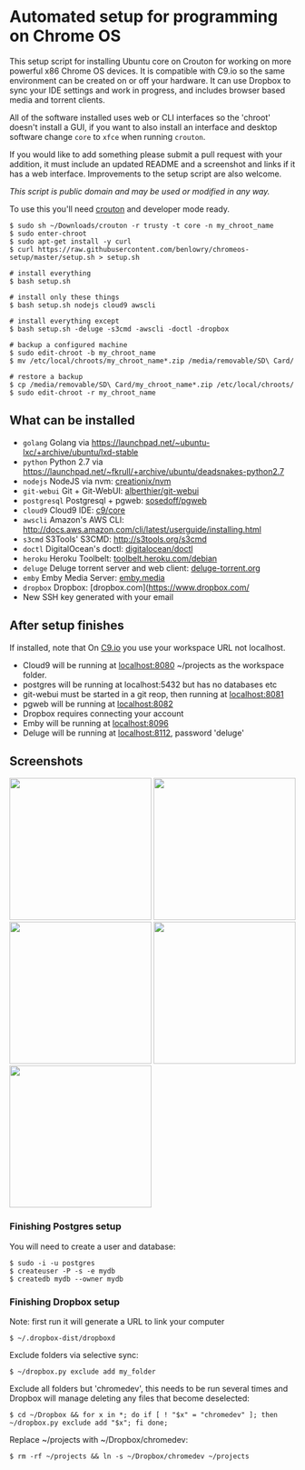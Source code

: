 # Automated setup for programming on Chrome OS

This setup script for installing Ubuntu core on Crouton for working on more powerful x86 Chrome OS 
devices.  It is compatible with C9.io so the same environment can be created on or off your 
hardware.  It can use Dropbox to sync your IDE settings and work in progress, and includes browser
based media and torrent clients.

All of the software installed uses web or CLI interfaces so the 'chroot' doesn't install a GUI, if you
want to also install an interface and desktop software change `core` to `xfce` when running `crouton`.

If you would like to add something please submit a pull request with your addition, it must include
an updated README and a screenshot and links if it has a web interface.  Improvements to the setup
script are also welcome.

*This script is public domain and may be used or modified in any way.*

To use this you'll need [crouton](https://github.com/dnschneid/crouton) and developer mode ready.

    $ sudo sh ~/Downloads/crouton -r trusty -t core -n my_chroot_name
    $ sudo enter-chroot
    $ sudo apt-get install -y curl
    $ curl https://raw.githubusercontent.com/benlowry/chromeos-setup/master/setup.sh > setup.sh 
    
    # install everything
    $ bash setup.sh
    
    # install only these things
    $ bash setup.sh nodejs cloud9 awscli
    
    # install everything except
    $ bash setup.sh -deluge -s3cmd -awscli -doctl -dropbox
    
    # backup a configured machine
    $ sudo edit-chroot -b my_chroot_name
    $ mv /etc/local/chroots/my_chroot_name*.zip /media/removable/SD\ Card/
    
    # restore a backup
    $ cp /media/removable/SD\ Card/my_chroot_name*.zip /etc/local/chroots/
    $ sudo edit-chroot -r my_chroot_name

## What can be installed
- `golang` Golang via https://launchpad.net/~ubuntu-lxc/+archive/ubuntu/lxd-stable
- `python` Python 2.7 via https://launchpad.net/~fkrull/+archive/ubuntu/deadsnakes-python2.7
- `nodejs` NodeJS via nvm: [creationix/nvm](https://github.com/creationix/nvm)
- `git-webui` Git + Git-WebUI: [alberthier/git-webui](https://github.com/alberthier/git-webgui)
- `postgresql` Postgresql + pgweb: [sosedoff/pgweb](https://github.com/sosedoff/pgweb)
- `cloud9` Cloud9 IDE: [c9/core](https://github.com/c9/core)
- `awscli` Amazon's  AWS CLI: http://docs.aws.amazon.com/cli/latest/userguide/installing.html
- `s3cmd` S3Tools' S3CMD: http://s3tools.org/s3cmd
- `doctl` DigitalOcean's doctl: [digitalocean/doctl](https://github.com/digitaloceal/doctl)
- `heroku` Heroku Toolbelt: [toolbelt.heroku.com/debian](https://toolbelt.heroku.com/debian)
- `deluge` Deluge torrent server and web client: [deluge-torrent.org](http://deluge-torrent.org/)
- `emby` Emby Media Server: [emby.media](http://emby.media)
- `dropbox` Dropbox: [dropbox.com](https://www.dropbox.com/
- New SSH key generated with your email

## After setup finishes
If installed, note that On [C9.io](https://c9.io) you use your workspace URL not localhost.
- Cloud9 will be running at [localhost:8080](http://localhost:8080) ~/projects as the workspace folder.  
- postgres will be running at localhost:5432 but has no databases etc
- git-webui must be started in a git reop, then running at [localhost:8081](http://localhost:8081)
- pgweb will be running at [localhost:8082](http://localhost:8082)
- Dropbox requires connecting your account
- Emby will be running at [localhost:8096](http://localhost:8096)
- Deluge will be running at [localhost:8112](http://localhost:8112), password 'deluge'

## Screenshots
<a href='https://raw.github.com/benlowry/chromeos-setup/master/cloud9.png' title='Cloud9 - an open source IDE'><img src="https://raw.github.com/benlowry/chromeos-setup/master/cloud9.png" width="250"/></a>
<a href='https://raw.github.com/benlowry/chromeos-setup/master/pgweb.png' title='PGWeb - an open source web interface for PostgreSQL databases'><img src="https://raw.github.com/benlowry/chromeos-setup/master/pgweb.png" width="250"/></a>
<a href='https://raw.github.com/benlowry/chromeos-setup/master/gitwebui.png' title='Git WebUI - an open source web interface for git repistories.'><img src="https://raw.github.com/benlowry/chromeos-setup/master/gitwebui.png" width="250"/></a>
<a href='https://raw.github.com/benlowry/chromeos-setup/master/deluge.png' title='Deluge - an open source web server and interface for torrents'><img src="https://raw.github.com/benlowry/chromeos-setup/master/deluge.png" width="250"/></a>
<a href='https://raw.github.com/benlowry/chromeos-setup/master/emby.png' title='Emby - 
an open source media server and interface for audio/video'><img src="https://raw.github.com/benlowry/chromeos-setup/master/emby.png" width="250"/></a>

### Finishing Postgres setup
You will need to create a user and database:

    $ sudo -i -u postgres
    $ createuser -P -s -e mydb
    $ createdb mydb --owner mydb
    
### Finishing Dropbox setup
Note: first run it will generate a URL to link your computer
  
    $ ~/.dropbox-dist/dropboxd
    
Exclude folders via selective sync:

    $ ~/dropbox.py exclude add my_folder
    
Exclude all folders but 'chromedev', this needs to be run
several times and Dropbox will manage deleting any files
that become deselected:
    
    $ cd ~/Dropbox && for x in *; do if [ ! "$x" = "chromedev" ]; then ~/dropbox.py exclude add "$x"; fi done;
    
Replace ~/projects with ~/Dropbox/chromedev:

    $ rm -rf ~/projects && ln -s ~/Dropbox/chromedev ~/projects
